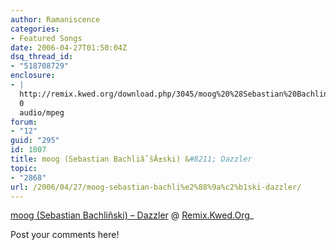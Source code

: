 ```yaml
---
author: Ramaniscence
categories:
- Featured Songs
date: 2006-04-27T01:50:04Z
dsq_thread_id:
- "518708729"
enclosure:
- |
  http://remix.kwed.org/download.php/3045/moog%20%28Sebastian%20Bachlinski%29%20-%20Dazzler.mp3
  0
  audio/mpeg
forum:
- "12"
guid: "295"
id: 1007
title: moog (Sebastian BachliâˆšÂ±ski) &#8211; Dazzler
topic:
- "2868"
url: /2006/04/27/moog-sebastian-bachli%e2%88%9a%c2%b1ski-dazzler/
---
```


[moog (Sebastian Bachliñski) &#8211; Dazzler](http://remix.kwed.org/download.php/3045/moog%20%28Sebastian%20Bachlinski%29%20-%20Dazzler.mp3 "http://remix.kwed.org/download.php/3045/moog (Sebastian Bachlinski) - Dazzler.mp3") @ <a target="_blank" href="http://remix.kwed.org">Remix.Kwed.Org</a><a target="_blank" href="http://remix.kwed.org"></a>[](http://www.abandonedsheep.com/)_</p> 

Post your comments here!</em>
